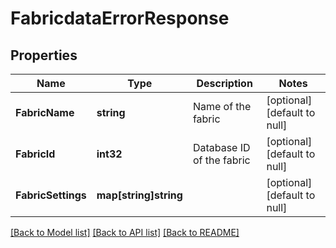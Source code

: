 # FabricdataErrorResponse

## Properties
Name | Type | Description | Notes
------------ | ------------- | ------------- | -------------
**FabricName** | **string** | Name of the fabric | [optional] [default to null]
**FabricId** | **int32** | Database ID of the fabric | [optional] [default to null]
**FabricSettings** | **map[string]string** |  | [optional] [default to null]

[[Back to Model list]](../README.md#documentation-for-models) [[Back to API list]](../README.md#documentation-for-api-endpoints) [[Back to README]](../README.md)



